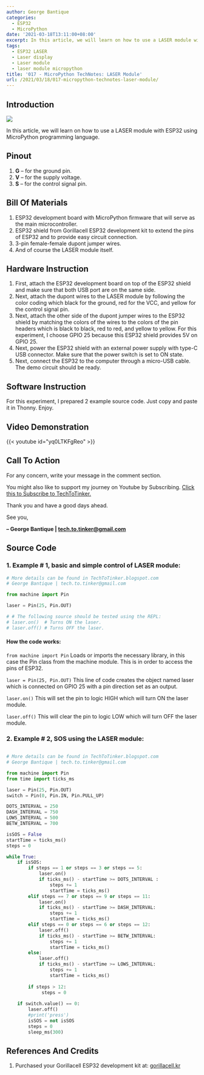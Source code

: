 ```yaml
---
author: George Bantique
categories:
  - ESP32
  - MicroPython
date: '2021-03-18T13:11:00+08:00'
excerpt: In this article, we will learn on how to use a LASER module with ESP32 using MicroPython programming language.
tags:
  - ESP32 LASER
  - Laser display
  - Laser module
  - laser module micropython
title: '017 - MicroPython TechNotes: LASER Module'
url: /2021/03/18/017-micropython-technotes-laser-module/
---
```


## **Introduction**

![](/images/017-technotes-LASER.png)

In this article, we will learn on how to use a LASER module with ESP32 using MicroPython programming language.

## **Pinout**

1. **G** – for the ground pin.
2. **V** – for the supply voltage.
3. **S** – for the control signal pin.

## **Bill Of Materials**

1. ESP32 development board with MicroPython firmware that will serve as the main microcontroller.
2. ESP32 shield from Gorillacell ESP32 development kit to extend the pins of ESP32 and to provide easy circuit connection.
3. 3-pin female-female dupont jumper wires.
4. And of course the LASER module itself.

## **Hardware Instruction**

1. First, attach the ESP32 development board on top of the ESP32 shield and make sure that both USB port are on the same side.
2. Next, attach the dupont wires to the LASER module by following the color coding which black for the ground, red for the VCC, and yellow for the control signal pin.
3. Next, attach the other side of the dupont jumper wires to the ESP32 shield by matching the colors of the wires to the colors of the pin headers which is black to black, red to red, and yellow to yellow. For this experiment, I choose GPIO 25 because this ESP32 shield provides 5V on GPIO 25.
4. Next, power the ESP32 shield with an external power supply with type-C USB connector. Make sure that the power switch is set to ON state.
5. Next, connect the ESP32 to the computer through a micro-USB cable. The demo circuit should be ready.

## **Software Instruction**

For this experiment, I prepared 2 example source code. Just copy and paste it in Thonny. Enjoy.

## **Video Demonstration**

{{< youtube id="yq0LTKFgReo" >}}

## **Call To Action**

For any concern, write your message in the comment section.

You might also like to support my journey on Youtube by Subscribing. [Click this to Subscribe to TechToTinker.](https://www.youtube.com/c/TechToTinker?sub_confirmation=1)

Thank you and have a good days ahead.

See you,

**– George Bantique | tech.to.tinker@gmail.com**

## **Source Code**

### 1. Example # 1, basic and simple control of LASER module:

```py { lineNos="true" wrap="true" }
# More details can be found in TechToTinker.blogspot.com 
# George Bantique | tech.to.tinker@gmail.com

from machine import Pin

laser = Pin(25, Pin.OUT)

# # The following source should be tested using the REPL:
# laser.on()  # Turns ON the laser.
# laser.off() # Turns OFF the laser.

```

#### How the code works:

`from machine import Pin`
Loads or imports the necessary library, in this case the Pin class from the machine module. This is in order to access the pins of ESP32.

`laser = Pin(25, Pin.OUT)`
This line of code creates the object named laser which is connected on GPIO 25 with a pin direction set as an output.

`laser.on()`
This will set the pin to logic HIGH which will turn ON the laser module.

`laser.off()`
This will clear the pin to logic LOW which will turn OFF the laser module.

### 2. Example # 2, SOS using the LASER module:

```py { lineNos="true" wrap="true" }

# More details can be found in TechToTinker.blogspot.com 
# George Bantique | tech.to.tinker@gmail.com

from machine import Pin
from time import ticks_ms

laser = Pin(25, Pin.OUT)
switch = Pin(0, Pin.IN, Pin.PULL_UP)

DOTS_INTERVAL = 250
DASH_INTERVAL = 750
LOWS_INTERVAL = 500
BETW_INTERVAL = 700

isSOS = False
startTime = ticks_ms()
steps = 0

while True:
    if isSOS:
        if steps == 1 or steps == 3 or steps == 5:
            laser.on()
            if ticks_ms() - startTime >= DOTS_INTERVAL :
                steps += 1
                startTime = ticks_ms()
        elif steps == 7 or steps == 9 or steps == 11:
            laser.on()
            if ticks_ms() - startTime >= DASH_INTERVAL:
                steps += 1
                startTime = ticks_ms()
        elif steps == 0 or steps == 6 or steps == 12:
            laser.off()
            if ticks_ms() - startTime >= BETW_INTERVAL:
                steps += 1
                startTime = ticks_ms()
        else:
            laser.off()
            if ticks_ms() - startTime >= LOWS_INTERVAL:
                steps += 1
                startTime = ticks_ms()
         
        if steps > 12:
             steps = 0
        
    if switch.value() == 0:
        laser.off()
        #print('press')
        isSOS = not isSOS
        steps = 0
        sleep_ms(300)
```

## **References And Credits**

1. Purchased your Gorillacell ESP32 development kit at:
[gorillacell.kr](http://gorillacell.kr/)

